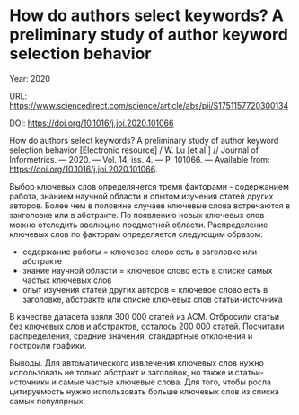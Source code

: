 # How do authors select keywords? A preliminary study of author keyword selection behavior

Year: 2020

URL: https://www.sciencedirect.com/science/article/abs/pii/S1751157720300134

DOI: https://doi.org/10.1016/j.joi.2020.101066

How do authors select keywords? A preliminary study of author keyword selection behavior [Electronic resource] / W. Lu [et al.] // Journal of Informetrics. — 2020. — Vol. 14, iss. 4. — P. 101066. — Available from: https://doi.org/10.1016/j.joi.2020.101066.

Выбор ключевых слов определячется тремя факторами - содержанием работа, знанием научной области и опытом изучения статей других авторов. Более чем в половине случаев ключевые слова встречаются в закголовке или в абстракте. По появлению новых ключевых слов можно отследить эволюцию предметной области. 
Распределение ключевых слов по факторам определяется следующим образом:
- содержание работы = ключевое слово есть в заголовке или абстракте
- знание научной области = ключевое слово есть в списке самых частых ключевых слов
- опыт изучения статей других авторов = ключевое слово есть в заголовке, абстракте или списке ключевых слов статьи-источника

В качестве датасета взяли 300 000 статей из ACM. Отбросили статьи без ключевых слов и абстрактов, осталось 200 000 статей. Посчитали распределения, средние значения, стандартные отклонения и построили графики.

Выводы. Для автоматического извлечения ключевых слов нужно использовать не только абстракт и заголовок, но также и статьи-источники и самые частые ключевые слова. Для того, чтобы росла цитируемость нужно использовать больше ключевых слов из списка самых популярных.